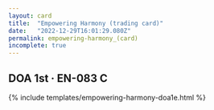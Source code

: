 ```yaml
---
layout: card
title:  "Empowering Harmony (trading card)"
date:   "2022-12-29T16:01:29.080Z"
permalink: empowering-harmony_(card)
incomplete: true
---
```


## DOA 1st &middot; EN-083 C

{% include templates/empowering-harmony-doa1e.html %}
